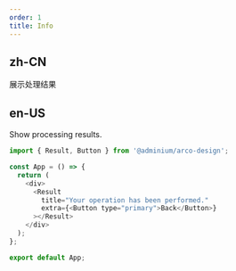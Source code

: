 ```yaml
---
order: 1
title: Info
---
```


## zh-CN

展示处理结果

## en-US

Show processing results.

```js
import { Result, Button } from '@adminium/arco-design';

const App = () => {
  return (
    <div>
      <Result
        title="Your operation has been performed."
        extra={<Button type="primary">Back</Button>}
      ></Result>
    </div>
  );
};

export default App;
```
